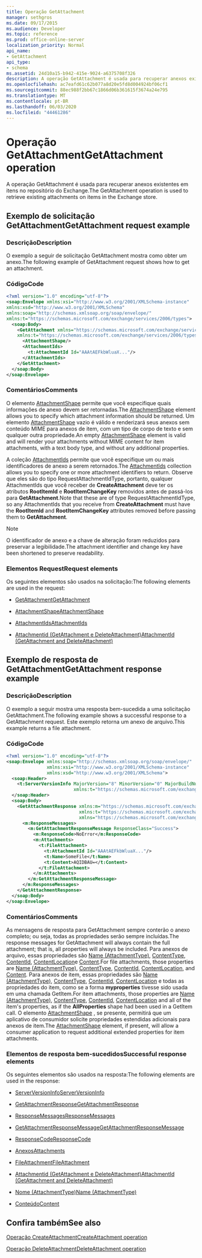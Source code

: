 ```yaml
---
title: Operação GetAttachment
manager: sethgros
ms.date: 09/17/2015
ms.audience: Developer
ms.topic: reference
ms.prod: office-online-server
localization_priority: Normal
api_name:
- GetAttachment
api_type:
- schema
ms.assetid: 24d10a15-b942-415e-9024-a6375708f326
description: A operação GetAttachment é usada para recuperar anexos existentes em itens no repositório do Exchange.
ms.openlocfilehash: ac7eafd61c62b077a8d20e5fd8d004924bf06cf1
ms.sourcegitcommit: 88ec988f2bb67c1866d06b361615f3674a24e795
ms.translationtype: MT
ms.contentlocale: pt-BR
ms.lasthandoff: 06/03/2020
ms.locfileid: "44461286"
---
```

# <a name="getattachment-operation"></a><span data-ttu-id="f9e0e-103">Operação GetAttachment</span><span class="sxs-lookup"><span data-stu-id="f9e0e-103">GetAttachment operation</span></span>

<span data-ttu-id="f9e0e-104">A operação GetAttachment é usada para recuperar anexos existentes em itens no repositório do Exchange.</span><span class="sxs-lookup"><span data-stu-id="f9e0e-104">The GetAttachment operation is used to retrieve existing attachments on items in the Exchange store.</span></span>
  
## <a name="getattachment-request-example"></a><span data-ttu-id="f9e0e-105">Exemplo de solicitação GetAttachment</span><span class="sxs-lookup"><span data-stu-id="f9e0e-105">GetAttachment request example</span></span>

### <a name="description"></a><span data-ttu-id="f9e0e-106">Descrição</span><span class="sxs-lookup"><span data-stu-id="f9e0e-106">Description</span></span>

<span data-ttu-id="f9e0e-107">O exemplo a seguir de solicitação GetAttachment mostra como obter um anexo.</span><span class="sxs-lookup"><span data-stu-id="f9e0e-107">The following example of GetAttachment request shows how to get an attachment.</span></span>
  
### <a name="code"></a><span data-ttu-id="f9e0e-108">Código</span><span class="sxs-lookup"><span data-stu-id="f9e0e-108">Code</span></span>

```XML
<?xml version="1.0" encoding="utf-8"?>
<soap:Envelope xmlns:xsi="http://www.w3.org/2001/XMLSchema-instance"
xmlns:xsd="http://www.w3.org/2001/XMLSchema"
xmlns:soap="http://schemas.xmlsoap.org/soap/envelope/"
xmlns:t="https://schemas.microsoft.com/exchange/services/2006/types">
  <soap:Body>
    <GetAttachment xmlns="https://schemas.microsoft.com/exchange/services/2006/messages"
    xmlns:t="https://schemas.microsoft.com/exchange/services/2006/types">
      <AttachmentShape/>
      <AttachmentIds>
        <t:AttachmentId Id="AAAtAEFkbWluaX..."/>
      </AttachmentIds>
    </GetAttachment>
  </soap:Body>
</soap:Envelope>
```

### <a name="comments"></a><span data-ttu-id="f9e0e-109">Comentários</span><span class="sxs-lookup"><span data-stu-id="f9e0e-109">Comments</span></span>

<span data-ttu-id="f9e0e-110">O elemento [AttachmentShape](attachmentshape.md) permite que você especifique quais informações de anexo devem ser retornadas.</span><span class="sxs-lookup"><span data-stu-id="f9e0e-110">The [AttachmentShape](attachmentshape.md) element allows you to specify which attachment information should be returned.</span></span> <span data-ttu-id="f9e0e-111">Um elemento [AttachmentShape](attachmentshape.md) vazio é válido e renderizará seus anexos sem conteúdo MIME para anexos de item, com um tipo de corpo de texto e sem qualquer outra propriedade.</span><span class="sxs-lookup"><span data-stu-id="f9e0e-111">An empty [AttachmentShape](attachmentshape.md) element is valid and will render your attachments without MIME content for item attachments, with a text body type, and without any additional properties.</span></span> 
  
<span data-ttu-id="f9e0e-112">A coleção [AttachmentIds](attachmentids.md) permite que você especifique um ou mais identificadores de anexo a serem retornados.</span><span class="sxs-lookup"><span data-stu-id="f9e0e-112">The [AttachmentIds](attachmentids.md) collection allows you to specify one or more attachment identifiers to return.</span></span> <span data-ttu-id="f9e0e-113">Observe que eles são do tipo RequestAttachmentIdType, portanto, qualquer AttachmentIds que você receber de **CreateAttachment** deve ter os atributos **RootItemId** e **RootItemChangeKey** removidos antes de passá-los para **GetAttachment**.</span><span class="sxs-lookup"><span data-stu-id="f9e0e-113">Note that these are of type RequestAttachmentIdType, so any AttachmentIds that you receive from **CreateAttachment** must have the **RootItemId** and **RootItemChangeKey** attributes removed before passing them to **GetAttachment**.</span></span>
  
> [!NOTE]
> <span data-ttu-id="f9e0e-114">O identificador de anexo e a chave de alteração foram reduzidos para preservar a legibilidade.</span><span class="sxs-lookup"><span data-stu-id="f9e0e-114">The attachment identifier and change key have been shortened to preserve readability.</span></span> 
  
### <a name="request-elements"></a><span data-ttu-id="f9e0e-115">Elementos Request</span><span class="sxs-lookup"><span data-stu-id="f9e0e-115">Request elements</span></span>

<span data-ttu-id="f9e0e-116">Os seguintes elementos são usados na solicitação:</span><span class="sxs-lookup"><span data-stu-id="f9e0e-116">The following elements are used in the request:</span></span>
  
- [<span data-ttu-id="f9e0e-117">GetAttachment</span><span class="sxs-lookup"><span data-stu-id="f9e0e-117">GetAttachment</span></span>](getattachment.md)
    
- [<span data-ttu-id="f9e0e-118">AttachmentShape</span><span class="sxs-lookup"><span data-stu-id="f9e0e-118">AttachmentShape</span></span>](attachmentshape.md)
    
- [<span data-ttu-id="f9e0e-119">AttachmentIds</span><span class="sxs-lookup"><span data-stu-id="f9e0e-119">AttachmentIds</span></span>](attachmentids.md)
    
- [<span data-ttu-id="f9e0e-120">Attachmentid (GetAttachment e DeleteAttachment)</span><span class="sxs-lookup"><span data-stu-id="f9e0e-120">AttachmentId (GetAttachment and DeleteAttachment)</span></span>](attachmentid-getattachment-and-deleteattachment.md)
    
## <a name="getattachment-response-example"></a><span data-ttu-id="f9e0e-121">Exemplo de resposta de GetAttachment</span><span class="sxs-lookup"><span data-stu-id="f9e0e-121">GetAttachment response example</span></span>

### <a name="description"></a><span data-ttu-id="f9e0e-122">Descrição</span><span class="sxs-lookup"><span data-stu-id="f9e0e-122">Description</span></span>

<span data-ttu-id="f9e0e-123">O exemplo a seguir mostra uma resposta bem-sucedida a uma solicitação GetAttachment.</span><span class="sxs-lookup"><span data-stu-id="f9e0e-123">The following example shows a successful response to a GetAttachment request.</span></span> <span data-ttu-id="f9e0e-124">Este exemplo retorna um anexo de arquivo.</span><span class="sxs-lookup"><span data-stu-id="f9e0e-124">This example returns a file attachment.</span></span>
  
### <a name="code"></a><span data-ttu-id="f9e0e-125">Código</span><span class="sxs-lookup"><span data-stu-id="f9e0e-125">Code</span></span>

```XML
<?xml version="1.0" encoding="utf-8"?>
<soap:Envelope xmlns:soap="http://schemas.xmlsoap.org/soap/envelope/" 
               xmlns:xsi="http://www.w3.org/2001/XMLSchema-instance" 
               xmlns:xsd="http://www.w3.org/2001/XMLSchema">
  <soap:Header>
    <t:ServerVersionInfo MajorVersion="8" MinorVersion="0" MajorBuildNumber="662" MinorBuildNumber="0" 
                         xmlns:t="https://schemas.microsoft.com/exchange/services/2006/types"/>
  </soap:Header>
  <soap:Body>
    <GetAttachmentResponse xmlns:m="https://schemas.microsoft.com/exchange/services/2006/messages" 
                           xmlns:t="https://schemas.microsoft.com/exchange/services/2006/types" 
                           xmlns="https://schemas.microsoft.com/exchange/services/2006/messages">
      <m:ResponseMessages>
        <m:GetAttachmentResponseMessage ResponseClass="Success">
          <m:ResponseCode>NoError</m:ResponseCode>
          <m:Attachments>
            <t:FileAttachment>
              <t:AttachmentId Id="AAAtAEFkbWluaX..."/>
              <t:Name>SomeFile</t:Name>
              <t:Content>AQIDBAU=</t:Content>
            </t:FileAttachment>
          </m:Attachments>
        </m:GetAttachmentResponseMessage>
      </m:ResponseMessages>
    </GetAttachmentResponse>
  </soap:Body>
</soap:Envelope>
```

### <a name="comments"></a><span data-ttu-id="f9e0e-126">Comentários</span><span class="sxs-lookup"><span data-stu-id="f9e0e-126">Comments</span></span>

<span data-ttu-id="f9e0e-127">As mensagens de resposta para GetAttachment sempre conterão o anexo completo; ou seja, todas as propriedades serão sempre incluídas.</span><span class="sxs-lookup"><span data-stu-id="f9e0e-127">The response messages for GetAttachment will always contain the full attachment; that is, all properties will always be included.</span></span> <span data-ttu-id="f9e0e-128">Para anexos de arquivo, essas propriedades são [Name (AttachmentType)](name-attachmenttype.md), [ContentType](contenttype.md), [ContentId](contentid.md), [ContentLocation](contentlocation.md)e [Content](content.md).</span><span class="sxs-lookup"><span data-stu-id="f9e0e-128">For file attachments, those properties are [Name (AttachmentType)](name-attachmenttype.md), [ContentType](contenttype.md), [ContentId](contentid.md), [ContentLocation](contentlocation.md), and [Content](content.md).</span></span> <span data-ttu-id="f9e0e-129">Para anexos de item, essas propriedades são [Name (AttachmentType)](name-attachmenttype.md), [ContentType](contenttype.md), [ContentId](contentid.md), [ContentLocation](contentlocation.md) e todas as propriedades do item, como se a forma **myproperties** tivesse sido usada em uma chamada GetItem.</span><span class="sxs-lookup"><span data-stu-id="f9e0e-129">For item attachments, those properties are [Name (AttachmentType)](name-attachmenttype.md), [ContentType](contenttype.md), [ContentId](contentid.md), [ContentLocation](contentlocation.md) and all of the item's properties, as if the **AllProperties** shape had been used in a GetItem call.</span></span> <span data-ttu-id="f9e0e-130">O elemento [AttachmentShape](attachmentshape.md) , se presente, permitirá que um aplicativo de consumidor solicite propriedades estendidas adicionais para anexos de item.</span><span class="sxs-lookup"><span data-stu-id="f9e0e-130">The [AttachmentShape](attachmentshape.md) element, if present, will allow a consumer application to request additional extended properties for item attachments.</span></span> 
  
### <a name="successful-response-elements"></a><span data-ttu-id="f9e0e-131">Elementos de resposta bem-sucedidos</span><span class="sxs-lookup"><span data-stu-id="f9e0e-131">Successful response elements</span></span>

<span data-ttu-id="f9e0e-132">Os seguintes elementos são usados na resposta:</span><span class="sxs-lookup"><span data-stu-id="f9e0e-132">The following elements are used in the response:</span></span>
  
- [<span data-ttu-id="f9e0e-133">ServerVersionInfo</span><span class="sxs-lookup"><span data-stu-id="f9e0e-133">ServerVersionInfo</span></span>](serverversioninfo.md)
    
- [<span data-ttu-id="f9e0e-134">GetAttachmentResponse</span><span class="sxs-lookup"><span data-stu-id="f9e0e-134">GetAttachmentResponse</span></span>](getattachmentresponse.md)
    
- [<span data-ttu-id="f9e0e-135">ResponseMessages</span><span class="sxs-lookup"><span data-stu-id="f9e0e-135">ResponseMessages</span></span>](responsemessages.md)
    
- [<span data-ttu-id="f9e0e-136">GetAttachmentResponseMessage</span><span class="sxs-lookup"><span data-stu-id="f9e0e-136">GetAttachmentResponseMessage</span></span>](getattachmentresponsemessage.md)
    
- [<span data-ttu-id="f9e0e-137">ResponseCode</span><span class="sxs-lookup"><span data-stu-id="f9e0e-137">ResponseCode</span></span>](responsecode.md)
    
- [<span data-ttu-id="f9e0e-138">Anexos</span><span class="sxs-lookup"><span data-stu-id="f9e0e-138">Attachments</span></span>](attachments-ex15websvcsotherref.md)
    
- [<span data-ttu-id="f9e0e-139">FileAttachment</span><span class="sxs-lookup"><span data-stu-id="f9e0e-139">FileAttachment</span></span>](fileattachment.md)
    
- [<span data-ttu-id="f9e0e-140">Attachmentid (GetAttachment e DeleteAttachment)</span><span class="sxs-lookup"><span data-stu-id="f9e0e-140">AttachmentId (GetAttachment and DeleteAttachment)</span></span>](attachmentid-getattachment-and-deleteattachment.md)
    
- [<span data-ttu-id="f9e0e-141">Nome (AttachmentType)</span><span class="sxs-lookup"><span data-stu-id="f9e0e-141">Name (AttachmentType)</span></span>](name-attachmenttype.md)
    
- [<span data-ttu-id="f9e0e-142">Conteúdo</span><span class="sxs-lookup"><span data-stu-id="f9e0e-142">Content</span></span>](content.md)
    
## <a name="see-also"></a><span data-ttu-id="f9e0e-143">Confira também</span><span class="sxs-lookup"><span data-stu-id="f9e0e-143">See also</span></span>



[<span data-ttu-id="f9e0e-144">Operação CreateAttachment</span><span class="sxs-lookup"><span data-stu-id="f9e0e-144">CreateAttachment operation</span></span>](createattachment-operation.md)
  
[<span data-ttu-id="f9e0e-145">Operação DeleteAttachment</span><span class="sxs-lookup"><span data-stu-id="f9e0e-145">DeleteAttachment operation</span></span>](deleteattachment-operation.md)

